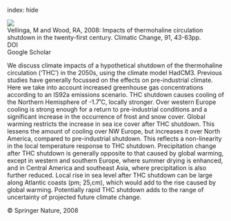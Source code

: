 index: hide

<div class="Citation">
    <div class="Citation-thumb CitationThumb-linked"  data-href="https://doi.org/10.1007/s10584-006-9146-y">
      <img src="https://static.claimspace.cloud/climate-study-static/refs/thumbs/13/Vellinga_and_Wood_2008-thumb.png" />
    </div>

  <div class="Citation-body">
    <div class="Citation-text">Vellinga, M and Wood, RA, 2008: Impacts of thermohaline circulation shutdown in the twenty-first century. <span class="Article-journal">Climatic Change, </span><span class="Article-volume">91, </span>43-63pp.</div>
    <div class="Citation-links">
      <div class="CitationLink" data-href="https://doi.org/10.1007/s10584-006-9146-y">
        <div class="CitationLink-icon CitationLink-Doi"></div>
        <div class="CitationLink-text">DOI</div>
      </div>
      <div class="CitationLink" data-href="https://scholar.google.com/scholar?q=10.1007/s10584-006-9146-y">
        <div class="CitationLink-icon CitationLink-Scholar"></div>
        <div class="CitationLink-text">Google Scholar</div>
      </div>
    </div>
  </div>
</div>

We discuss climate impacts of a hypothetical shutdown of the thermohaline circulation (‘THC’) in the 2050s, using the climate model HadCM3. Previous studies have generally focussed on the effects on pre-industrial climate. Here we take into account increased greenhouse gas concentrations according to an IS92a emissions scenario. THC shutdown causes cooling of the Northern Hemisphere of -1.7˚C, locally stronger. Over western Europe cooling is strong enough for a return to pre-industrial conditions and a significant increase in the occurrence of frost and snow cover. Global warming restricts the increase in sea ice cover after THC shutdown. This lessens the amount of cooling over NW Europe, but increases it over North America, compared to pre-industrial shutdown. This reflects a non-linearity in the local temperature response to THC shutdown. Precipitation change after THC shutdown is generally opposite to that caused by global warming, except in western and southern Europe, where summer drying is enhanced, and in Central America and southeast Asia, where precipitation is also further reduced. Local rise in sea level after THC shutdown can be large along Atlantic coasts (pm; 25,cm), which would add to the rise caused by global warming. Potentially rapid THC shutdown adds to the range of uncertainty of projected future climate change.

<div class="Citation-copy">
&copy; Springer Nature, 2008
</div>